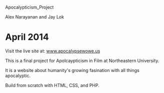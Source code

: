 Apocalypticism_Project

Alex Narayanan and Jay Lok

April 2014
======================

Visit the live site at: www.apocalypsewowe.us

This is a final project for Apolcaypticism in Film at Northeastern University.

It is a website about humanity's growing fasination with all things apocalyptic. 

Build from scratch with HTML, CSS, and PHP. 



